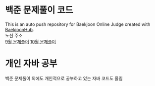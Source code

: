 # 백준 문제풀이 코드 
This is an auto push repository for Baekjoon Online Judge created with [BaekjoonHub](https://github.com/BaekjoonHub/BaekjoonHub).  
노션 주소   
[9월 문제풀이](https://www.notion.so/9-68505b0b3d9a490689d493f19becbc8c?pvs=4)
[10월 문제풀이](https://www.notion.so/10-1131f507456a80398ab2e0e17548005f?pvs=4)

# 개인 자바 공부 
백준 문제풀이 외에도 개인적으로 공부하고 있는 자바 코드도 올림

